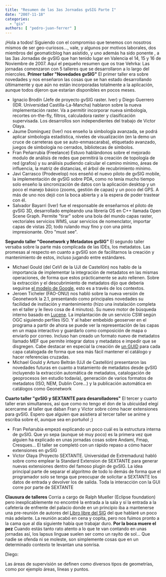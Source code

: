 ```yaml
---
title: "Resumen de las 3as Jornadas gvSIG Parte I"
date: "2007-11-18"
categories: 
  - "gis"
authors: [ "pedro-juan-ferrer" ]
---
```


¡Hola a todos! Siguiendo con el compromiso que tenemos con nosotros mismos de ser geo-curiosos..., vale, y algunos por motivos laborales, dos miembros del geomaticblog han asistido, y uno además ha sido ponente , a las 3as Jornadas de gvSIG que han tenido lugar en Valencia el 14, 15 y 16 de Noviembre de 2007. Aquí el pequeño resumen que os trae Vehrka: Las jornadas comenzaron con 5 talleres que se desarrollaron a lo largo del miercoles. **Primer taller "Novedades gvSIG"** El primer taller era sobre novedades y nos enseñaron las cosas que se han estado desarrollando últimamente y que aún no están incorporadas totalmente a la aplicación, aunque todos dijeron que estarían disponibles en pocos meses.

- Ignacio Brodín (Jefe de proyecto gvSIG raster. Iver) y Diego Guerrero (IDR. Universidad Castilla-La-Mancha) hablaron sobre la nueva implementación raster. Va a permitir incorporar nueva simbología, recortes on-the-fly, filtros, calculadora raster y clasificación supervisada. Los desarrollos son independientes del trabajo de Victor Olaya.
- Jaume Dominguez (Iver) nos enseño la simbología avanzada, se podrá aplicar simbología estadística, niveles de visualización (en la demo un cruce de carreteras que se auto-enmascaraba), etiquetado avanzado, juegos de simbología no cerrados, bibliotecas de símbolos.
- Fran Peñarrubia (Freelance) Estuvo hablándonos sobre el mejorado modulo de análisis de redes que permitirá la creación de topología de red (grafos) y su análisis pudiendo calcular el camino mínimo, áreas de influencia, la matriz de distancias, el árbol de recubrimiento mínimo.
- Javi Carrasco (Prodevelop) nos enseñó el nuevo piloto de gvSIG mobile, la implementación de gvSIG sobre PDA, como no tenía mucho tiempo solo enseño la sincronización de datos con la aplicación desktop y un poco el manejo básico (zooms, gestión de capas) y un poco del GPS. A más de uno nos dejó con la boca abierta y a la espera de poder trastear con él.
- Salvador Bayarri (Iver) fue el responsable de enseñarnos el piloto de gvSIG 3D, desarrollado empleando una librería OS en C++ llamada Open Scene Graph. Permite "tirar" sobre una bola del mundo capas raster, vectoriales servicios WMS, usar servicios de nomenclator, importar capas de vistas 2D, todo rulando muy fino y con una pinta impresionante. Otro "must see".

**Segundo taller "Geonetwork y Metadatos gvSIG"** El segundo taller versaba sobre la parte más complicada de las IDEs, los metadatos. Las promesas al respecto en cuanto a gvSIG son de facilitarnos la creación y mantenimiento de estos, incluso jugando entre estándares.

- Michael Gould (del CeVI de la UJI de Castellón) nos hablo de la importancia de implementar la integración de metadatos en las mismas operaciones, de forma que estos prácticamente se auto rellenen. Sobre la extracción y el descubrimiento de metadatos dijo que debería seguirse [el modelo de Google](http://www.geoinfo.uji.es/pubs/2007-jidee_poster.pdf), esto es a través de los contextos.
- Jeroen Ticheler (FAO-ONU) nos habló sobre la nueva versión de Geonetwork la 2.1, presentando como principales novedades su facilidad de instlación y mantenimiento (hizo una instalación completa en el taller y le llevo cosa de 4 minutos). Su nuevo motor de búsqueda interno basado en [Lucene](http://es.wikipedia.org/wiki/Lucene). La implantación de un servicio CSW según OGC siguiendo perfiles ISO. Y al haber embebido geoserver en el programa a partir de ahora se puede ver la representación de las capas en un mapa interactivo y guardarlo como composición de mapa o enviarlo por correo. Incluso han creado un formato nuevo de metadatos llamado MEF que permite integrar datos y metadatos e impedir que se disgregen. Cabe destacar en especial la creación de [un GUID](http://en.wikipedia.org/wiki/Globally_Unique_Identifier) para cada capa catalogada de forma que sea más fácil mantener el catálogo y hacer referencias cruzadas.
- Michael Gould y Arturo Beltrán (UJI de Castellón) presentaron las novedades futuras en cuanto a tratamiento de metadatos desde gvSIG incluyendo la extracción automática de metadatos, catalogación de geoprocesos (en estudio todavía), generación de varios formatos de metadatos (ISO, NEM, Dublin Core...) y la publicación automática en catálogos como Geonetwork

**Cuarto taller "gvSIG y SEXTANTE para desarolladores"** El tercer y cuarto taller eran simultaneos, así que como no tengo el don de la ubicuidad elegí acercarme al taller que daban Fran y Victor sobre cómo hacer extensiones para gvSIG. Espero que alguien que asistiera al tercer taller se anime y escriba sobre él, aunque sea en portuñol ;)

- Fran Peñarubia empezó explicando un poco cuál es la estructura interna de gvSIG. Que yo sepa (aunque sé muy poco) es la primera vez que alguien ha explicado en unas jornadas cosas sobre Andami, Fmap, Cresques... El taller se completó con un rápido repaso a cómo hacer extensiones en gvSIG
- Victor Olaya (Proyecto SEXTANTE. Universidad de Extremadura) habló sobre como emplear la Standard Extension de SEXTANTE para generar nuevas extensiones dentro del famoso plugin de gvSIG. La idea principal parte de separar el algoritmo de todo lo demás de forma que el programador solo se tenga que preocupar de solicitar a SEXTANTE los datos de entrada y devolver los de salida. Toda la interacción con la GUI corre por parte de SEXTANTE

**Clausura de talleres** Corria a cargo de Ralph Mueller (Eclipse foundation) pero inexplicablemente no encontré la entrada a la sala y sí la entrada a la cafetería de enfrente del palacio donde en un principio iba a mantenerse una pre-reunión de autores del [Libro libre del SIG](http://wiki.osgeo.org/index.php/Libro_SIG) del que hablaré un poco más adelante. La reunión acabó en cena y copita, pero nos fuimos pronto a la cama que al día siguiente había que trabajar duro. **Por la boca muere el pez** Cuando estás tanto rato atento a lo que te van contando en unas jornadas así, los lapsus linguae suelen ser como un rayito de sol... Que nadie se ofenda ni se moleste, son simplemente cosas que en un determinado contexto te levantan una sonrisa.

Diego:

Las áreas de supervisión se definen como diversos tipos de geometrías, como por ejemplo áreas, líneas y puntos.
